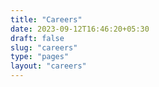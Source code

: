```yaml
---
title: "Careers"
date: 2023-09-12T16:46:20+05:30
draft: false
slug: "careers"
type: "pages"
layout: "careers"
---
```


